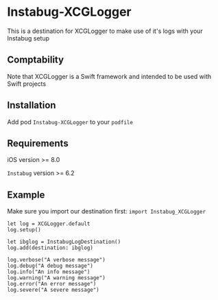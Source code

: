 # Instabug-XCGLogger
This is a destination for XCGLogger to make use of it's logs with your Instabug setup
## Comptability
Note that XCGLogger is a Swift framework and intended to be used with Swift projects

## Installation
Add pod `Instabug-XCGLogger` to your `podfile`

## Requirements
iOS version >= 8.0

`Instabug` version >= 6.2

## Example
Make sure you import our destination first: `import Instabug_XCGLogger`

```
let log = XCGLogger.default
log.setup()

let ibglog = InstabugLogDestination()
log.add(destination: ibglog)

log.verbose("A verbose message")
log.debug("A debug message")
log.info("An info message")
log.warning("A warning message")
log.error("An error message")
log.severe("A severe message")
```
